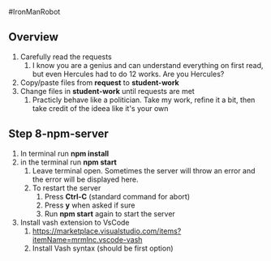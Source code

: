 #IronManRobot

## Overview
1. Carefully read the requests 
    1. I know you are a genius and can understand everything on first read, but even Hercules had to do 12 works. Are you Hercules?
1. Copy/paste files from **request** to **student-work**
1. Change files in **student-work** until requests are met
    1. Practicly behave like a politician. Take my work, refine it a bit, then take credit of the ideea like it's your own

## Step 8-npm-server
1. In terminal run **npm install**
1. in the terminal run **npm start**
    1. Leave terminal open. Sometimes the server will throw an error and the error will be displayed here.
    1. To restart the server
        1. Press **Ctrl-C** (standard command for abort)
        1. Press **y** when asked if sure
        1. Run **npm start** again to start the server
1. Install vash extension to VsCode
    1. https://marketplace.visualstudio.com/items?itemName=mrmlnc.vscode-vash
    1. Install Vash syntax (should be first option)